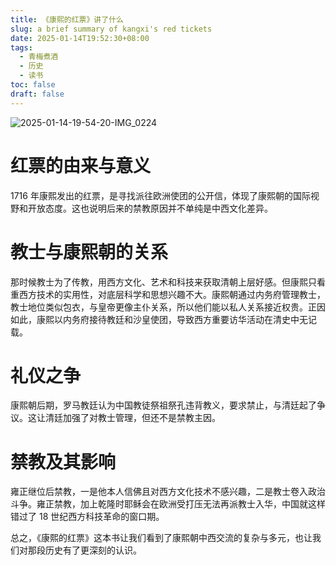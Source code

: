 ```yaml
---
title: 《康熙的红票》讲了什么
slug: a brief summary of kangxi's red tickets
date: 2025-01-14T19:52:30+08:00
tags:
  - 青梅煮酒
  - 历史
  - 读书
toc: false
draft: false
---
```


![2025-01-14-19-54-20-IMG_0224](https://raw.githubusercontent.com/xbot/image-hosting/master/blog/2025-01-14-19-54-20-IMG_0224.jpeg)

# 红票的由来与意义

1716 年康熙发出的红票，是寻找派往欧洲使团的公开信，体现了康熙朝的国际视野和开放态度。这也说明后来的禁教原因并不单纯是中西文化差异。

# 教士与康熙朝的关系

那时候教士为了传教，用西方文化、艺术和科技来获取清朝上层好感。但康熙只看重西方技术的实用性，对底层科学和思想兴趣不大。康熙朝通过内务府管理教士，教士地位类似包衣，与皇帝更像主仆关系，所以他们能以私人关系接近权贵。正因如此，康熙以内务府接待教廷和沙皇使团，导致西方重要访华活动在清史中无记载。

# 礼仪之争

康熙朝后期，罗马教廷认为中国教徒祭祖祭孔违背教义，要求禁止，与清廷起了争议。这让清廷加强了对教士管理，但还不是禁教主因。

# 禁教及其影响

雍正继位后禁教，一是他本人信佛且对西方文化技术不感兴趣，二是教士卷入政治斗争。雍正禁教，加上乾隆时耶稣会在欧洲受打压无法再派教士入华，中国就这样错过了 18 世纪西方科技革命的窗口期。

总之，《康熙的红票》这本书让我们看到了康熙朝中西交流的复杂与多元，也让我们对那段历史有了更深刻的认识。